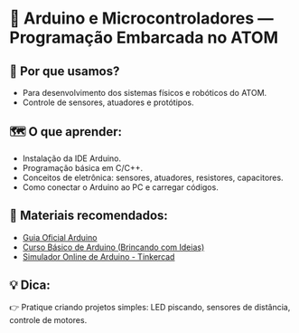 # 🤖 Arduino e Microcontroladores — Programação Embarcada no ATOM

## 🚀 Por que usamos?
- Para desenvolvimento dos sistemas físicos e robóticos do ATOM.
- Controle de sensores, atuadores e protótipos.

## 🗺️ O que aprender:
- Instalação da IDE Arduino.
- Programação básica em C/C++.
- Conceitos de eletrônica: sensores, atuadores, resistores, capacitores.
- Como conectar o Arduino ao PC e carregar códigos.

## 🎯 Materiais recomendados:
- [Guia Oficial Arduino](https://docs.arduino.cc/)
- [Curso Básico de Arduino (Brincando com Ideias)](https://www.youtube.com/watch?v=Hqj4XpGxbeA)
- [Simulador Online de Arduino - Tinkercad](https://www.tinkercad.com/)

## 💡 Dica:
👉 Pratique criando projetos simples: LED piscando, sensores de distância, controle de motores.
